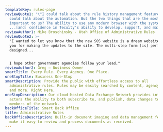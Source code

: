 ```yaml
---
templateKey: rules-page
reviewQuote1: "\"I could talk about the rule history management features. I
  could talk about the automation. But the two things that are the most
  important to us? The ability to use any modern browser with the system,
  ...[and] confidence in Tecuity's ability to develop, support, and maintain.\""
reviewAuthor1: Mike Broschinsky - Utah Office of Administrative Rules
reviewQuote2: >-
  "I wanted to let you know that the new SOS website is a dream website. Thank
  you for making the updates to the site. The multi-step form [is] perfectly
  designed...


  I hope other government agencies follow your lead."
reviewAuthor2: Greg — Business Owner
smartTitle: Every Rule. Every Agency. One Place.
oneStopTitle: Business One-Stop
smartDescription: Provide the public with effortless access to all
  administrative rules. Rules may be easily searched by content, agency, status,
  and more. Right Here.
oneStopDescription: Our cloud-hosted Data Exchange Network provides integrated
  actors the ability to both subscribe to, and publish, data changes to other
  members of the network.
backOfficeTitle: Smart Back Office
title: Administrative Rules
backOfficeDescription: Built-in document imaging and data management features
  make it easy to review and process documents as received.
---
```

